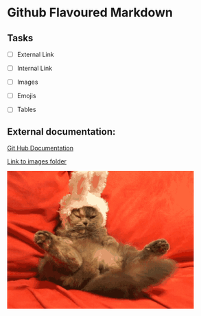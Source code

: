 #  Github Flavoured Markdown
## Tasks
- [ ] External Link

- [ ] Internal Link

- [ ] Images

- [ ] Emojis

- [ ] Tables

## External documentation: 

[Git Hub Documentation](https://help.github.com/en)

[Link to images folder](/images)

![cat](/images/easter-kitty.gif)

